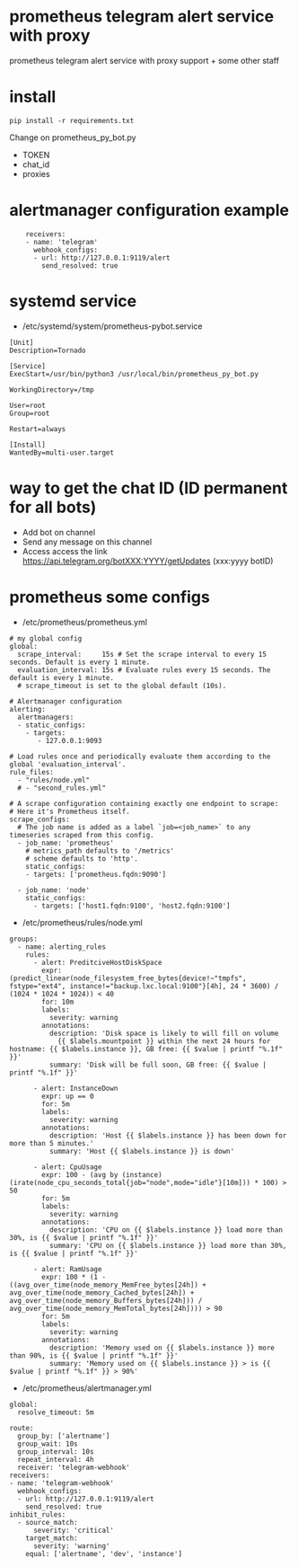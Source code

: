 # prometheus telegram alert service with proxy
prometheus telegram alert service with proxy support + some other staff

# install
```
pip install -r requirements.txt
```

Change on prometheus_py_bot.py
* TOKEN
* chat_id
* proxies

# alertmanager configuration example
```
	receivers:
	- name: 'telegram'
	  webhook_configs:
	  - url: http://127.0.0.1:9119/alert
	    send_resolved: true
```      

# systemd service 

* /etc/systemd/system/prometheus-pybot.service   
```
[Unit]
Description=Tornado

[Service]
ExecStart=/usr/bin/python3 /usr/local/bin/prometheus_py_bot.py

WorkingDirectory=/tmp

User=root
Group=root

Restart=always

[Install]
WantedBy=multi-user.target
```
# way to get the chat ID (ID permanent for all bots)
* Add bot on channel
* Send any message on this channel
* Access access the link https://api.telegram.org/botXXX:YYYY/getUpdates (xxx:yyyy botID)

# prometheus some configs

* /etc/prometheus/prometheus.yml 
```
# my global config
global:
  scrape_interval:     15s # Set the scrape interval to every 15 seconds. Default is every 1 minute.
  evaluation_interval: 15s # Evaluate rules every 15 seconds. The default is every 1 minute.
  # scrape_timeout is set to the global default (10s).

# Alertmanager configuration
alerting:
  alertmanagers:
  - static_configs:
    - targets:
       - 127.0.0.1:9093

# Load rules once and periodically evaluate them according to the global 'evaluation_interval'.
rule_files:
  - "rules/node.yml"
  # - "second_rules.yml"

# A scrape configuration containing exactly one endpoint to scrape:
# Here it's Prometheus itself.
scrape_configs:
  # The job name is added as a label `job=<job_name>` to any timeseries scraped from this config.
  - job_name: 'prometheus'
    # metrics_path defaults to '/metrics'
    # scheme defaults to 'http'.
    static_configs:
    - targets: ['prometheus.fqdn:9090']

  - job_name: 'node'
    static_configs:
      - targets: ['host1.fqdn:9100', 'host2.fqdn:9100']
```

* /etc/prometheus/rules/node.yml 
```
groups:
  - name: alerting_rules
    rules:
      - alert: PreditciveHostDiskSpace
        expr: (predict_linear(node_filesystem_free_bytes{device!~"tmpfs", fstype="ext4", instance!="backup.lxc.local:9100"}[4h], 24 * 3600) / (1024 * 1024 * 1024)) < 40
        for: 10m
        labels:
          severity: warning
        annotations:
          description: 'Disk space is likely to will fill on volume
            {{ $labels.mountpoint }} within the next 24 hours for hostname: {{ $labels.instance }}, GB free: {{ $value | printf "%.1f" }}'
          summary: 'Disk will be full soon, GB free: {{ $value | printf "%.1f" }}'

      - alert: InstanceDown
        expr: up == 0
        for: 5m
        labels:
          severity: warning
        annotations:
          description: 'Host {{ $labels.instance }} has been down for more than 5 minutes.'
          summary: 'Host {{ $labels.instance }} is down'

      - alert: CpuUsage
        expr: 100 - (avg by (instance) (irate(node_cpu_seconds_total{job="node",mode="idle"}[10m])) * 100) > 50
        for: 5m
        labels:
          severity: warning
        annotations:
          description: 'CPU on {{ $labels.instance }} load more than 30%, is {{ $value | printf "%.1f" }}'
          summary: 'CPU on {{ $labels.instance }} load more than 30%, is {{ $value | printf "%.1f" }}'

      - alert: RamUsage
        expr: 100 * (1 - ((avg_over_time(node_memory_MemFree_bytes[24h]) + avg_over_time(node_memory_Cached_bytes[24h]) + avg_over_time(node_memory_Buffers_bytes[24h])) / avg_over_time(node_memory_MemTotal_bytes[24h]))) > 90
        for: 5m
        labels:
          severity: warning
        annotations:
          description: 'Memory used on {{ $labels.instance }} more than 90%, is {{ $value | printf "%.1f" }}'
          summary: 'Memory used on {{ $labels.instance }} > is {{ $value | printf "%.1f" }} > 90%'
```

* /etc/prometheus/alertmanager.yml 
```
global:
  resolve_timeout: 5m

route:
  group_by: ['alertname']
  group_wait: 10s
  group_interval: 10s
  repeat_interval: 4h
  receiver: 'telegram-webhook'
receivers:
- name: 'telegram-webhook'
  webhook_configs:
  - url: http://127.0.0.1:9119/alert
    send_resolved: true
inhibit_rules:
  - source_match:
      severity: 'critical'
    target_match:
      severity: 'warning'
    equal: ['alertname', 'dev', 'instance']
```
